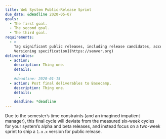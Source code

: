 ```yaml
---
title: Web System Public-Release Sprint
due_date: &deadline 2020-05-07
goals:
  - The first goal.
  - The second goal.
  - The third goal.
requirements:
  - >
    Tag significant public releases, including release candidates, according to the [Semantic
    Versioning specification](https://semver.org)
deliverables:
  - action:
    description: Thing one.
    details:
      -
    #deadline: 2020-01-15
  - action: Post final deliverables to Basecamp.
    description: Thing one.
    details:
      -
    deadline: *deadline
---
```


Due to the semester’s time constraints (and an imagined impatient manager), this final cycle will
deviate from the measured six-week cycles for your system’s alpha and beta releases, and instead
focus on a two-week sprint to ship a `1.x.x` version for public release.
